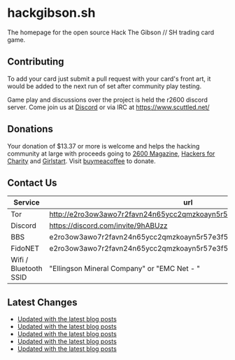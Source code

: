 # hackgibson.sh
The homepage for the open source Hack The Gibson // SH trading card game.


## Contributing

To add your card just submit a pull request with your card's front art, it would be added to the next run of set after community play testing.

Game play and discussions over the project is held the r2600 discord server. Come join us at [Discord](https://discord.com/invite/9hABUzz) or via IRC at https://www.scuttled.net/


## Donations

Your donation of $13.37 or more is welcome and helps the hacking community at large with proceeds going to [2600 Magazine](https://2600.com/), [Hackers for Charity](https://hackersforcharity.org) and [Girlstart](https://girlstart.org).  Visit [buymeacoffee](https://www.buymeacoffee.com/hackgibson.sh) to donate.


## Contact Us

Service | url
-|-
Tor | http://e2ro3ow3awo7r2favn24n65ycc2qmzkoayn5r57e3f56nvjwdcgg32ad.onion
Discord | https://discord.com/invite/9hABUzz
BBS | e2ro3ow3awo7r2favn24n65ycc2qmzkoayn5r57e3f56nvjwdcgg32ad.onion:23
FidoNET | e2ro3ow3awo7r2favn24n65ycc2qmzkoayn5r57e3f56nvjwdcgg32ad.onion:24554
Wifi / Bluetooth SSID | "Ellingson Mineral Company" or "EMC Net - <fidonet address>"

## Latest Changes
<!-- BLOG-POST-LIST:START -->
- [Updated with the latest blog posts](https://github.com/DFW2600/hackgibson.sh/commit/1b6f6425e4814b4e923cd5239a6c2ea87b5a200a)
- [Updated with the latest blog posts](https://github.com/DFW2600/hackgibson.sh/commit/1081a9f31ca0db20e2614b0abf4d1bfb0dc3cc4e)
- [Updated with the latest blog posts](https://github.com/DFW2600/hackgibson.sh/commit/0369e7c5aa53f059a949237ecaaeec733ab839a1)
- [Updated with the latest blog posts](https://github.com/DFW2600/hackgibson.sh/commit/2203031843c09e13fb3d29ee1b1c6d4bdd5724e0)
- [Updated with the latest blog posts](https://github.com/DFW2600/hackgibson.sh/commit/ac397033820ce6fe4080c95c91289cf7ec3eebe2)
<!-- BLOG-POST-LIST:END -->
